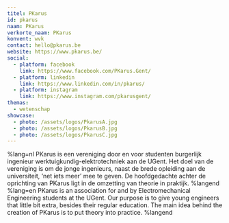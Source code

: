 ```yaml
---
titel: PKarus
id: pkarus
naam: PKarus
verkorte_naam: PKarus
konvent: wvk
contact: hello@pkarus.be
website: https://www.pkarus.be/
social:
  - platform: facebook
    link: https://www.facebook.com/PKarus.Gent/
  - platform: linkedin
    link: https://www.linkedin.com/in/pkarus/
  - platform: instagram
    link: https://www.instagram.com/pkarusgent/
themas:
  - wetenschap
showcase:
  - photo: /assets/logos/PkarusA.jpg
  - photo: /assets/logos/PkarusB.jpg
  - photo: /assets/logos/PkarusC.jpg
---
```


%lang=nl 
PKarus is een vereniging door en voor studenten burgerlijk ingenieur werktuigkundig-elektrotechniek aan de UGent.
Het doel van de vereniging is om de jonge ingenieurs, naast de brede opleiding aan de universiteit, ‘net iets meer’ mee te geven. De hoofdgedachte achter de oprichting van PKarus ligt in de omzetting van theorie in praktijk. 
%langend 
%lang=en PKarus is an association for and by Electromechanical Engineering students at the UGent. Our purpose is to give young engineers that little bit extra, besides their regular education. The main idea behind the creation of PKarus is to put theory into practice. 
%langend
